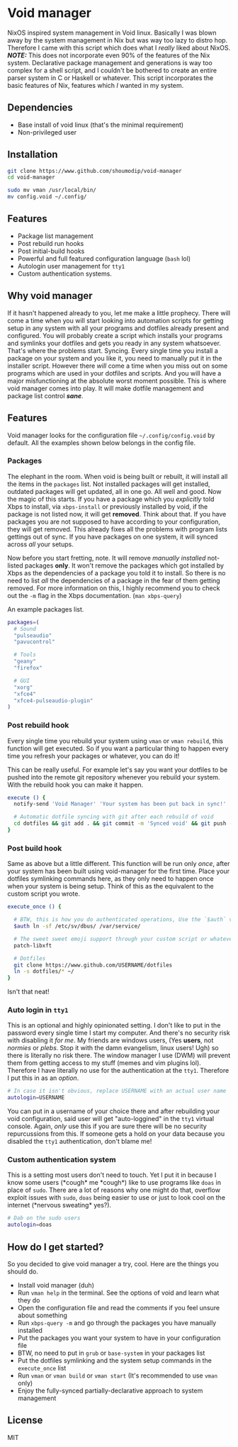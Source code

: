 # Void manager
NixOS inspired system management in Void linux. Basically I was blown away by the system management in Nix but was way too lazy to distro hop. Therefore I came with this script which does what I *really* liked about NixOS. ***NOTE:*** This does not incorporate even 90% of the features of the Nix system. Declarative package management and generations is way too complex for a shell script, and I couldn't be bothered to create an entire parser system in C or Haskell or whatever. This script incorporates the basic features of Nix, features which *I* wanted in my system.

## Dependencies
- Base install of void linux (that's the minimal requirement)
- Non-privileged user

## Installation
```sh
git clone https://www.github.com/shoumodip/void-manager
cd void-manager

sudo mv vman /usr/local/bin/
mv config.void ~/.config/
```

## Features
- Package list management
- Post rebuild run hooks
- Post initial-build hooks
- Powerful and full featured configuration language (`bash` lol)
- Autologin user management for `tty1`
- Custom authentication systems.

## Why void manager
If it hasn't happened already to you, let me make a little prophecy. There will come a time when you will start looking into automation scripts for getting setup in any system with all your programs and dotfiles already present and configured. You will probably create a script which installs your programs and symlinks your dotfiles and gets you ready in any system whatsoever. That's where the problems start. Syncing. Every single time you install a package on your system and you like it, you need to manually put it in the installer script. However there *will* come a time when you miss out on some programs which are used in your dotfiles and scripts. And you will have a major misfunctioning at the absolute worst moment possible. This is where void manager comes into play. It will make dotfile management and package list control ***sane***.

## Features
Void manager looks for the configuration file `~/.config/config.void` by default. All the examples shown below belongs in the config file.

### Packages
The elephant in the room. When void is being built or rebuilt, it will install all the items in the `packages` list. Not installed packages will get installed, outdated packages will get updated, all in one go. All well and good. Now the magic of this starts. If you have a package which you *explicitly* told Xbps to install, via `xbps-install` or previously installed by void, if the package is not listed now, it will get **removed**. Think about that. If you have packages you are not supposed to have according to your configuration, they will get removed. This already fixes all the problems with program lists gettings out of sync. If you have packages on one system, it will synced across *all* your setups.

Now before you start fretting, note. It will remove *manually installed* not-listed packages **only**. It won't remove the packages which got installed by Xbps as the dependencies of a package you told it to install. So there is no need to list *all* the dependencies of a package in the fear of them getting removed. For more information on this, I highly recommend you to check out the `-m` flag in the Xbps documentation. (`man xbps-query`)

An example packages list.

```sh
packages=(
  # Sound
  "pulseaudio"
  "pavucontrol"

  # Tools
  "geany"
  "firefox"

  # GUI
  "xorg"
  "xfce4"
  "xfce4-pulseaudio-plugin"
)
```

### Post rebuild hook
Every single time you rebuild your system using `vman` or `vman rebuild`, this function will get executed. So if you want a particular thing to happen every time you refresh your packages or whatever, you can do it!

This can be really useful. For example let's say you want your dotfiles to be pushed into the remote git repository whenever you rebuild your system. With the rebuild hook you can make it happen.

```sh
execute () {
  notify-send 'Void Manager' 'Your system has been put back in sync!'

  # Automatic dotfile syncing with git after each rebuild of void
  cd dotfiles && git add . && git commit -m 'Synced void' && git push -u origin main
}
```

### Post build hook
Same as above but a little different. This function will be run only *once*, after your system has been built using void-manager for the first time. Place your dotfiles symlinking commands here, as they only need to happen once when your system is being setup. Think of this as the equivalent to the custom script you wrote.

```sh
execute_once () {

  # BTW, this is how you do authenticated operations, Use the `$auth` variable
  $auth ln -sf /etc/sv/dbus/ /var/service/

  # The sweet sweet emoji support through your custom script or whatever
  patch-libxft

  # Dotfiles
  git clone https://www.github.com/USERNAME/dotfiles
  ln -s dotfiles/* ~/
}
```

Isn't that neat!

### Auto login in `tty1`
This is an optional and highly opinionated setting. I don't like to put in the password every single time I start my computer. And there's no security risk with disabling it *for me*. My friends are windows users, (Yes **users**, not *normies* or *plebs*. Stop it with the damn evangelism, linux users! Ugh) so there is literally no risk there. The window manager I use (DWM) will prevent them from getting access to my stuff (memes and vim plugins lol). Therefore I have literally no use for the authentication at the `tty1`. Therefore I put this in as an *option*.

```sh
# In case it isn't obvious, replace USERNAME with an actual user name
autologin=USERNAME
```

You can put in a username of your choice there and after rebuilding your void configuration, said user will get "auto-loggined" in the `tty1` virtual console. Again, *only* use this if you are sure there will be no security repurcussions from this. If someone gets a hold on your data because you disabled the `tty1` authentication, don't blame me!

### Custom authentication system
This is a setting most users don't need to touch. Yet I put it in because I know some users (\*cough\* me \*cough\*) like to use programs like `doas` in place of `sudo`. There are a lot of reasons why one might do that, overflow exploit issues with `sudo`, `doas` being easier to use or just to look cool on the internet (\*nervous sweating\* yes?).

```sh
# Dab on the sudo users
autologin=doas
```

## How do I get started?
So you decided to give void manager a try, cool. Here are the things you should do.

- Install void manager (duh)
- Run `vman help` in the terminal. See the options of void and learn what they do
- Open the configuration file and read the comments if you feel unsure about something
- Run `xbps-query -m` and go through the packages you have manually installed
- Put the packages you want your system to have in your configuration file
- BTW, no need to put in `grub` or `base-system` in your packages list
- Put the dotfiles symlinking and the system setup commands in the `execute_once` list
- Run `vman` or `vman build` or `vman start` (It's recommended to use `vman` only)
- Enjoy the fully-synced partially-declarative approach to system management

## License
MIT

